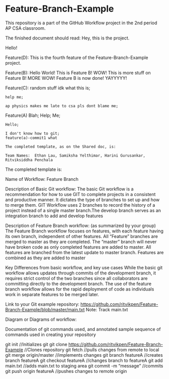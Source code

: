 # Feature-Branch-Example

This repository is a part of the GitHub Workflow project in the 2nd period AP CSA classroom. 

The finished document should read:
Hey, this is the project.

Hello!

Feature(D):
    This is the fourth feature of the Feature-Branch-Example project.

Feature(B):
    Hello World!
    This is Feature B! WOW!
    This is more stuff on Feature B! MORE WOW!
    Feature B is now done! YAYYYYY!

Feature(C):
    random stuff idk what this is; 

    help me;

    ap physics makes me late to csa pls dont blame me;


Feature(A)
    Blah; 
    Help;
    Me; 

    Hello;

    I don't know how to git; 
    feature(a)-commit1 what 
    
    The completed template, as on the Shared doc, is:
    
    Team Names:  Ethan Lau, Samiksha Yelthimar, Harini Gurusankar, Ritviksiddha Penchala

The completed template is:

Name of Workflow:  Feature Branch 

Description of Basic Git workflow: 
The basic Git workflow is a recommendation for how to use GIT to complete projects in a consistent and productive manner. It dictates the type of branches to set up and how to merge them. GIT Workflow uses 2 branches to record the history of a project instead of a single master branch.The develop branch serves as an integration branch to add and develop features


Description of Feature Branch workflow: (as summarized by your group)
The Feature Branch workflow focuses on features, with each feature having its own branch, independent of other features. All “Feature” branches are merged to master as they are completed. The “master” branch will never have broken code as only completed features are added to master. All features are branched from the latest update to master branch. Features are combined as they are added to master


Key Differences from basic workflow, and key use cases
While the basic git workflow allows updates through commits of the development branch, it requires strict control of the two branches since all collaborators are committing directly to the development branch. The use of the feature branch workflow allows for the rapid deployment of code as individuals work in separate features to be merged later. 

Link to your Git example repository: 
https://github.com/ritvikpen/Feature-Branch-Example/blob/master/main.txt
Note: Track main.txt

Diagram or Diagrams of workflow:


Documentation of git commands used, and annotated sample sequence of commands used in creating your repository

git init     //Initializes git
git clone https://github.com/ritvikpen/Feature-Branch-Example  //Clones repository
git fetch     //pulls changes from remote to local
git merge origin/master     //implements changes
git branch featureA         //creates branch featureA
git checkout featureA    //changes branch to featureA
git add main.txt    //adds main.txt to staging area
git commit -m “message” //commits
git push origin featureA    //pushes changes to remote origin 
